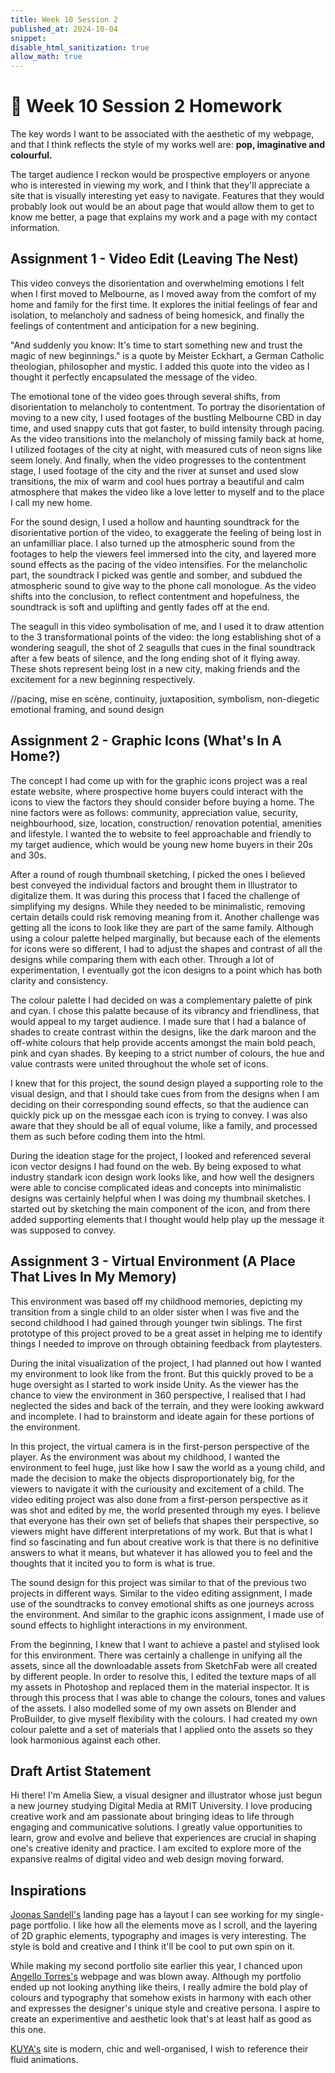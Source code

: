 ```yaml
---
title: Week 10 Session 2
published_at: 2024-10-04
snippet: 
disable_html_sanitization: true
allow_math: true
---
```


# :page_with_curl: Week 10 Session 2 Homework 

The key words I want to be associated with the aesthetic of my webpage, and that I think reflects the style of my works well are: <b>pop, imaginative and colourful.</b>

The target audience I reckon would be prospective employers or anyone who is interested in viewing my work, and I think that they'll appreciate a site that is visually interesting yet easy to navigate. Features that they would probably look out would be an about page that would allow them to get to know me better, a page that explains my work and a page with my contact information.

## Assignment 1 - Video Edit (Leaving The Nest)

This video conveys the disorientation and overwhelming emotions I felt when I first moved to Melbourne, as I moved away from the comfort of my home and family for the first time. It explores the initial feelings of fear and isolation, to melancholy and sadness of being homesick, and finally the feelings of contentment and anticipation for a new begining.

"And suddenly you know: It's time to start something new and trust the magic of new beginnings." is a quote by Meister Eckhart, a German Catholic theologian, philosopher and mystic. I added this quote into the video as I thought it perfectly encapsulated the message of the video.

The emotional tone of the video goes through several shifts, from disorientation to melancholy to contentment. To portray the disorientation of moving to a new city, I used footages of the bustling Melbourne CBD in day time, and used snappy cuts that got faster, to build intensity through pacing. As the video transitions into the melancholy of missing family back at home, I utilized footages of the city at night, with measured cuts of neon signs like seem lonely. And finally, when the video progresses to the contentment stage, I used footage of the city and the river at sunset and used slow transitions, the mix of warm and cool hues portray a beautiful and calm atmosphere that makes the video like a love letter to myself and to the place I call my new home. 

For the sound design, I used a hollow and haunting soundtrack for the disorientative portion of the video, to exaggerate the feeling of being lost in an unfamilliar place. I also turned up the atmospheric sound from the footages to help the viewers feel immersed into the city, and layered more sound effects as the pacing of the video intensifies. For the melancholic part, the soundtrack I picked was gentle and somber, and subdued the atmospheric sound to give way to the phone call monologue. As the video shifts into the conclusion, to reflect contentment and hopefulness, the soundtrack is soft and uplifting and gently fades off at the end.

The seagull in this video symbolisation of me, and I used it to draw attention to the 3 transformational points of the video: the long establishing shot of a wondering seagull, the shot of 2 seagulls that cues in the final soundtrack after a few beats of silence, and the long ending shot of it flying away. These shots represent being lost in a new city, making friends and the excitement for a new beginning respectively.

//pacing, mise en scène, continuity, juxtaposition, symbolism, non-diegetic emotional framing, and sound design

## Assignment 2 - Graphic Icons (What's In A Home?)

The concept I had come up with for the graphic icons project was a real estate website, where prospective home buyers could interact with the icons to view the factors they should consider before buying a home. The nine factors were as follows: community, appreciation value, security, neighbourhood, size, location, construction/ renovation potential, amenities and lifestyle. I wanted the to website to feel approachable and friendly to my target audience, which would be young new home buyers in their 20s and 30s.

After a round of rough thumbnail sketching, I picked the ones I believed best conveyed the individual factors and brought them in Illustrator to digitalize them. It was during this process that I faced the challenge of simplifying my designs. While they needed to be minimalistic, removing certain details could risk removing meaning from it. Another challenge was getting all the icons to look like they are part of the same family. Although using a colour palette helped marginally, but because each of the elements for icons were so different, I had to adjust the shapes and contrast of all the designs while comparing them with each other.  Through a lot of experimentation, I eventually got the icon designs to a point which has both clarity and consistency.

The colour palette I had decided on was a complementary palette of pink and cyan. I chose this palatte because of its vibrancy and friendliness, that would appeal to my target audience. I made sure that I had a balance of shades to create contrast within the designs, like the dark maroon and the off-white colours that help provide accents amongst the main bold peach, pink and cyan shades. By keeping to a strict number of colours, the hue and value contrasts were united throughout the whole set of icons.

I knew that for this project, the sound design played a supporting role to the visual design, and that I should take cues from from the designs when I am deciding on their corresponding sound effects, so that the audience can quickly pick up on the messgae each icon is trying to convey. I was also aware that they should be all of equal volume, like a family, and processed them as such before coding them into the html. 

During the ideation stage for the project, I looked and referenced several icon vector designs I had found on the web. By being exposed to what industry standark icon design work looks like, and how well the designers were able to concise complicated ideas and concepts into minimalistic designs was certainly helpful when I was doing my thumbnail sketches. I started out by sketching the main component of the icon, and from there added supporting elements that I thought would help play up the message it was supposed to convey.

## Assignment 3 - Virtual Environment (A Place That Lives In My Memory)

This environment was based off my childhood memories, depicting my transition from a single child to an older sister when I was five and the second childhood I had gained through younger twin siblings. The first prototype of this project proved to be a great asset in helping me to identify things I needed to improve on through obtaining feedback from playtesters. 

During the inital visualization of the project, I had planned out how I wanted my environment to look like from the front. But this quickly proved to be a huge oversight as I started to work inside Unity. As the viewer has the chance to view the environment in 360 perspective, I realised that I had neglected the sides and back of the terrain, and they were looking awkward and incomplete. I had to brainstorm and ideate again for these portions of the environment.

In this project, the virtual camera is in the first-person perspective of the player. As the environment was about my childhood, I wanted the environment to feel huge, just like how I saw the world as a young child, and made the decision to make the objects disproportionately big, for the viewers to navigate it with the curiousity and excitement of a child.  The video editing project was also done from a first-person perspective as it was shot and edited by me, the world presented through my eyes. I believe that everyone has their own set of beliefs that shapes their perspective, so viewers might have different interpretations of my work. But that is what I find so fascinating and fun about creative work is that there is no definitive answers to what it means, but whatever it has allowed you to feel and the thoughts that it incited you to form is what is true.

The sound design for this project was similar to that of the previous two projects in different ways. Similar to the video editing assignment, I made use of the soundtracks to convey emotional shifts as one journeys across the environment. And similar to the graphic icons assignment, I made use of sound effects to highlight interactions in my environment. 

From the beginning, I knew that I want to achieve a pastel and stylised look for this environment. There was certainly a challenge in unifying all the assets, since all the downloadable assets from SketchFab were all created by different people. In order to resolve this, I edited the texture maps of all my assets in Photoshop and replaced them in the material inspector. It is through this process that I was able to change the colours, tones and values of the assets. I also modelled some of my own assets on Blender and ProBuilder, to give myself flexibility with the colours. I had created my own colour palette and a set of materials that I applied onto the assets so they look harmonious against each other. 

## Draft Artist Statement 

Hi there! I'm Amelia Siew, a visual designer and illustrator whose just begun a new journey studying Digital Media at RMIT University. I love producing creative work and am passionate about bringing ideas to life through engaging and communicative solutions. I greatly value opportunities to learn, grow and evolve and believe that experiences are crucial in shaping one's creative idenity and practice. I am excited to explore more of the expansive realms of digital video and web design moving forward.

## Inspirations

[Joonas Sandell's](https://joonassandell.com/) landing page has a layout I can see working for my single-page portfolio. I like how all the elements move as I scroll, and the layering of 2D graphic elements, typography and images is very interesting. The style is bold and creative and I think it'll be cool to put own spin on it.

While making my second portfolio site earlier this year, I chanced upon [Angello Torres's](https://angellotorres.com/) webpage and was blown away. Although my portfolio ended up not looking anything like theirs, I really admire the bold play of colours and typography that somehow exists in harmony with each other and expresses the designer's unique style and creative persona. I aspire to create an experimentive and aesthetic look that's at least half as good as this one.

[KUYA's](https://www.hellokuya.co/) site is modern, chic and well-organised, I wish to reference their fluid animations.
